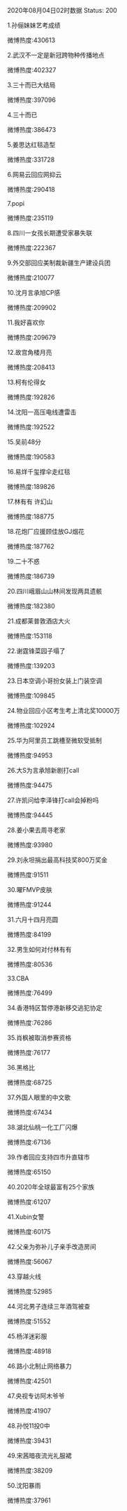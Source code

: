 2020年08月04日02时数据
Status: 200

1.孙俪妹妹艺考成绩

微博热度:430613

2.武汉不一定是新冠跨物种传播地点

微博热度:402327

3.三十而已大结局

微博热度:397096

4.三十而已

微博热度:386473

5.姜思达红毯造型

微博热度:331728

6.网易云回应网抑云

微博热度:290418

7.popi

微博热度:235119

8.四川一女孩长期遭受家暴失联

微博热度:222367

9.外交部回应美制裁新疆生产建设兵团

微博热度:210077

10.沈月言承旭CP感

微博热度:209902

11.我好喜欢你

微博热度:209679

12.故宫角楼月亮

微博热度:208413

13.柯有伦得女

微博热度:192826

14.沈阳一高压电线遭雷击

微博热度:192522

15.吴前48分

微博热度:190583

16.易烊千玺撑伞走红毯

微博热度:189826

17.林有有 许幻山

微博热度:188775

18.花炮厂应援顾佳放GJ烟花

微博热度:187762

19.二十不惑

微博热度:186739

20.四川峨眉山山林间发现两具遗骸

微博热度:182380

21.成都莱普敦酒店大火

微博热度:153118

22.谢霆锋菜园子塌了

微博热度:139203

23.日本空调小哥扮女装上门装空调

微博热度:109845

24.物业回应小区考生考上清北奖10000万

微博热度:102924

25.华为阿里员工跳槽至微软受抵制

微博热度:94953

26.大S为言承旭新剧打call

微博热度:94475

27.许凯问给李泽锋打call会掉粉吗

微博热度:94445

28.姜小果去周寻老家

微博热度:93980

29.刘永坦捐出最高科技奖800万奖金

微博热度:91511

30.曜FMVP皮肤

微博热度:91244

31.六月十四月亮圆

微博热度:84199

32.男生如何对付林有有

微博热度:80536

33.CBA

微博热度:76499

34.香港特区暂停港新移交逃犯协定

微博热度:76286

35.肖枫被取消参赛资格

微博热度:76177

36.黑格比

微博热度:68725

37.外国人眼里的中文歌

微博热度:67434

38.湖北仙桃一化工厂闪爆

微博热度:67136

39.作者回应支持四市升直辖市

微博热度:65150

40.2020年全球最富有25个家族

微博热度:61207

41.Xubin女警

微博热度:60175

42.父亲为弥补儿子亲手改造房间

微博热度:56067

43.穿越火线

微博热度:52985

44.河北男子连续三年酒驾被查

微博热度:51552

45.杨洋迷彩服

微博热度:48918

46.路小北制止网络暴力

微博热度:42501

47.央视专访阿木爷爷

微博热度:41907

48.孙悦11投0中

微博热度:39431

49.宋茜暗夜流光礼服裙

微博热度:38209

50.沈阳暴雨

微博热度:37961

